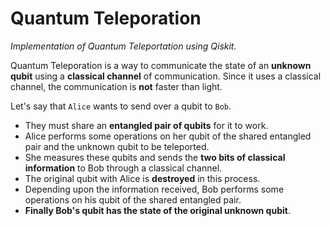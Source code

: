 # Quantum Teleporation

_Implementation of Quantum Teleportation using Qiskit._

Quantum Teleporation is a way to communicate the state of an **unknown qubit** using a **classical channel** of communication. Since it uses a classical channel, the communication is **not** faster than light.

Let's say that ```Alice``` wants to send over a qubit to ```Bob```. 
- They must share an **entangled pair of qubits** for it to work. 
- Alice performs some operations on her qubit of the shared entangled pair and the unknown qubit to be teleported. 
- She measures these qubits and sends the **two bits of classical information** to Bob through a classical channel.
- The original qubit with Alice is **destroyed** in this process.
- Depending upon the information received, Bob performs some operations on his qubit of the shared entangled pair.
- **Finally Bob's qubit has the state of the original unknown qubit**.
